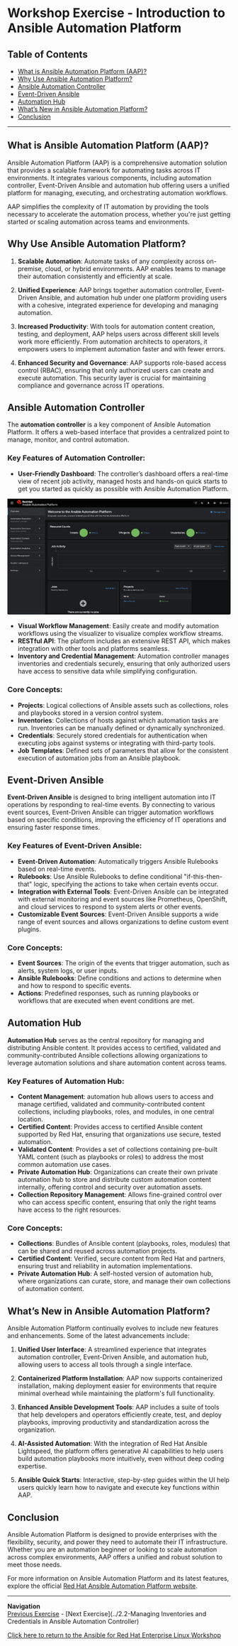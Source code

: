 # Workshop Exercise - Introduction to Ansible Automation Platform

## Table of Contents

* [What is Ansible Automation Platform (AAP)?](#what-is-ansible-automation-platform-aap)
* [Why Use Ansible Automation Platform?](#why-use-ansible-automation-platform)
* [Ansible Automation Controller](#ansible-automation-controller)
* [Event-Driven Ansible](#event-driven-ansible)
* [Automation Hub](#automation-hub)
* [What’s New in Ansible Automation Platform?](#whats-new-in-ansible-automation-platform)
* [Conclusion](#conclusion)

---

## What is Ansible Automation Platform (AAP)?

Ansible Automation Platform (AAP) is a comprehensive automation solution that provides a scalable framework for automating tasks across IT environments. It integrates various components, including automation controller, Event-Driven Ansible and automation hub offering users a unified platform for managing, executing, and orchestrating automation workflows.

AAP simplifies the complexity of IT automation by providing the tools necessary to accelerate the automation process, whether you're just getting started or scaling automation across teams and environments.

## Why Use Ansible Automation Platform?

1. **Scalable Automation**: Automate tasks of any complexity across on-premise, cloud, or hybrid environments. AAP enables teams to manage their automation consistently and efficiently at scale.
   
2. **Unified Experience**: AAP brings together automation controller, Event-Driven Ansible, and automation hub under one platform providing users with a cohesive, integrated experience for developing and managing automation.

3. **Increased Productivity**: With tools for automation content creation, testing, and deployment, AAP helps users across different skill levels work more efficiently. From automation architects to operators, it empowers users to implement automation faster and with fewer errors.

4. **Enhanced Security and Governance**: AAP supports role-based access control (RBAC), ensuring that only authorized users can create and execute automation. This security layer is crucial for maintaining compliance and governance across IT operations.

## Ansible Automation Controller

The **automation controller** is a key component of Ansible Automation Platform. It offers a web-based interface that provides a centralized point to manage, monitor, and control automation. 

### Key Features of Automation Controller:
- **User-Friendly Dashboard**: The controller’s dashboard offers a real-time view of recent job activity, managed hosts and hands-on quick starts to get you started as quickly as possible with Ansible Automation Platform.

![Ansible Automation Platform dashboard](images/aap25-dashboard.png)

- **Visual Workflow Management**: Easily create and modify automation workflows using the visualizer to visualize complex workflow streams.
- **RESTful API**: The platform includes an extensive REST API, which makes integration with other tools and platforms seamless.
- **Inventory and Credential Management**: Automation controller manages inventories and credentials securely, ensuring that only authorized users have access to sensitive data while simplifying configuration.

### Core Concepts:
- **Projects**: Logical collections of Ansible assets such as collections, roles and playbooks stored in a version control system.
- **Inventories**: Collections of hosts against which automation tasks are run. Inventories can be manually defined or dynamically synchronized.
- **Credentials**: Securely stored credentials for authentication when executing jobs against systems or integrating with third-party tools.
- **Job Templates**: Defined sets of parameters that allow for the consistent execution of automation jobs from an Ansible playbook.

## Event-Driven Ansible

**Event-Driven Ansible** is designed to bring intelligent automation into IT operations by responding to real-time events. By connecting to various event sources, Event-Driven Ansible can trigger automation workflows based on specific conditions, improving the efficiency of IT operations and ensuring faster response times.

### Key Features of Event-Driven Ansible:
- **Event-Driven Automation**: Automatically triggers Ansible Rulebooks based on real-time events.
- **Rulebooks**: Use Ansible Rulebooks to define conditional "if-this-then-that" logic, specifying the actions to take when certain events occur.
- **Integration with External Tools**: Event-Driven Ansible can be integrated with external monitoring and event sources like Prometheus, OpenShift, and cloud services to respond to system alerts or other events.
- **Customizable Event Sources**: Event-Driven Ansible supports a wide range of event sources and allows organizations to define custom event plugins.

### Core Concepts:
- **Event Sources**: The origin of the events that trigger automation, such as alerts, system logs, or user inputs.
- **Ansible Rulebooks**: Define conditions and actions to determine when and how to respond to specific events.
- **Actions**: Predefined responses, such as running playbooks or workflows that are executed when event conditions are met.

## Automation Hub

**Automation Hub** serves as the central repository for managing and
distributing Ansible content. It provides access to certified, validated and community-contributed Ansible collections allowing organizations to leverage automation solutions and share automation content across teams.

### Key Features of Automation Hub:
- **Content Management**: automation hub allows users to access and manage certified, validated and community-contributed content collections, including playbooks, roles, and modules, in one central location.
- **Certified Content**: Provides access to certified Ansible content supported by Red Hat, ensuring that organizations use secure, tested automation.
- **Validated Content**: Provides a set of collections containing pre-built YAML content (such as playbooks or roles) to address the most common automation use cases.
- **Private Automation Hub**: Organizations can create their own private automation hub to store and distribute custom automation content internally, offering control and security over automation assets.
- **Collection Repository Management**: Allows fine-grained control over who can access specific content, ensuring that only the right teams have access to the right resources.

### Core Concepts:
- **Collections**: Bundles of Ansible content (playbooks, roles, modules) that can be shared and reused across automation projects.
- **Certified Content**: Verified, secure content from Red Hat and partners, ensuring trust and reliability in automation implementations.
- **Private Automation Hub**: A self-hosted version of automation hub, where organizations can curate, store, and manage their own collections of automation content.

## What’s New in Ansible Automation Platform?

Ansible Automation Platform continually evolves to include new features and enhancements. Some of the latest advancements include:

1. **Unified User Interface**: A streamlined experience that integrates automation controller, Event-Driven Ansible, and automation hub, allowing users to access all tools through a single interface.
   
2. **Containerized Platform Installation**: AAP now supports containerized installation, making deployment easier for environments that require minimal overhead while maintaining the platform's full functionality.

3. **Enhanced Ansible Development Tools**: AAP includes a suite of tools that help developers and operators efficiently create, test, and deploy playbooks, improving productivity and standardization across the organization.

4. **AI-Assisted Automation**: With the integration of Red Hat Ansible Lightspeed, the platform offers generative AI capabilities to help users build automation playbooks more intuitively, even without deep coding expertise.

5. **Ansible Quick Starts**: Interactive, step-by-step guides within the UI help users quickly learn how to navigate and execute key functions within AAP.

## Conclusion

Ansible Automation Platform is designed to provide enterprises with the flexibility, security, and power they need to automate their IT infrastructure. Whether you are an automation beginner or looking to scale automation across complex environments, AAP offers a unified and robust solution to meet those needs.

For more information on Ansible Automation Platform and its latest features, explore the official [Red Hat Ansible Automation Platform website](https://www.redhat.com/ansible).

---
**Navigation**
<br>
[Previous Exercise](../1.4-Variables) - [Next Exercise](../2.2-Managing Inventories and Credentials in Ansible Automation Controller)

[Click here to return to the Ansible for Red Hat Enterprise Linux Workshop](../README.md#section-2---ansible-tower-exercises)
